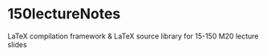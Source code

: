 # 150lectureNotes
LaTeX compilation framework &amp; LaTeX source library for 15-150 M20 lecture slides
